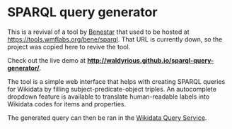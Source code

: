 # SPARQL query generator

This is a revival of a tool by [Benestar](https://github.com/Benestar)
that used to be hosted at https://tools.wmflabs.org/bene/sparql.
That URL is currently down, so the project was copied here to revive the tool.

Check out the live demo at **http://waldyrious.github.io/sparql-query-generator/**.

The tool is a simple web interface that helps with creating SPARQL queries for Wikidata
by filling subject-predicate-object triples.
An autocomplete dropdown feature is available to translate human-readable labels
into Wikidata codes for items and properties.

The generated query can then be ran in the [Wikidata Query Service](https://query.wikidata.org/).
